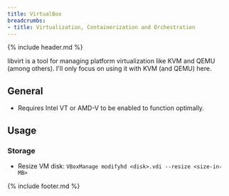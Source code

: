 ```yaml
---
title: VirtualBox
breadcrumbs:
- title: Virtualization, Containerization and Orchestration
---
```

{% include header.md %}

libvirt is a tool for managing platform virtualization like KVM and QEMU (among others).
I'll only focus on using it with KVM (and QEMU) here.

## General

- Requires Intel VT or AMD-V to be enabled to function optimally.

## Usage

### Storage

- Resize VM disk: `VBoxManage modifyhd <disk>.vdi --resize <size-in-MB>`

{% include footer.md %}
